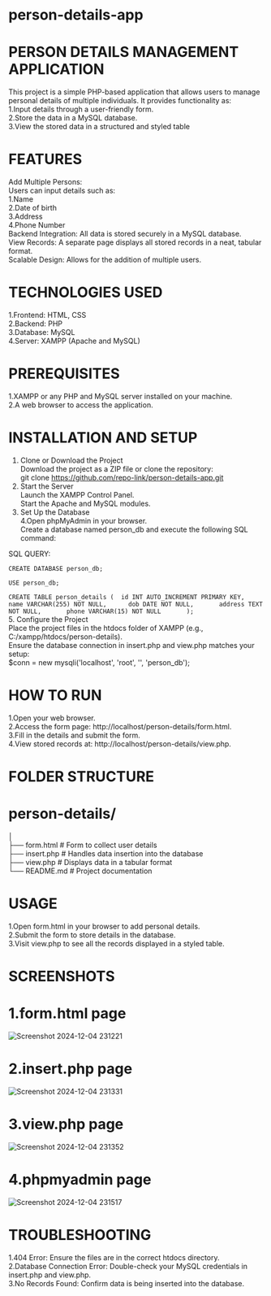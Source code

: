 # person-details-app 
# PERSON DETAILS MANAGEMENT APPLICATION    
This project is a simple PHP-based application that allows users to manage personal details of multiple individuals. It provides functionality as:   
1.Input details through a user-friendly form.   
2.Store the data in a MySQL database.   
3.View the stored data in a structured and styled table      

# FEATURES     
Add Multiple Persons:        
Users can input details such as:       
1.Name   
2.Date of birth   
3.Address   
4.Phone Number       
Backend Integration: All data is stored securely in a MySQL database.          
View Records: A separate page displays all stored records in a neat, tabular format.          
Scalable Design: Allows for the addition of multiple users.                

# TECHNOLOGIES USED         
1.Frontend: HTML, CSS         
2.Backend: PHP         
3.Database: MySQL         
4.Server: XAMPP (Apache and MySQL)            

# PREREQUISITES   
1.XAMPP or any PHP and MySQL server installed on your machine.   
2.A web browser to access the application.   

# INSTALLATION AND SETUP   
 1. Clone or Download the Project   
Download the project as a ZIP file or clone the repository:   
git clone https://github.com/repo-link/person-details-app.git   
 2. Start the Server   
Launch the XAMPP Control Panel.   
Start the Apache and MySQL modules.   
 3. Set Up the Database   
 4.Open phpMyAdmin in your browser.   
Create a database named person_db and execute the following SQL command:   
 
 SQL QUERY:
 
`CREATE DATABASE person_db;` 

`USE person_db;` 

`CREATE TABLE person_details ( 
    id INT AUTO_INCREMENT PRIMARY KEY,    
    name VARCHAR(255) NOT NULL,     
    dob DATE NOT NULL,      
    address TEXT NOT NULL,      
    phone VARCHAR(15) NOT NULL      
    );`  
  5. Configure the Project   
Place the project files in the htdocs folder of XAMPP (e.g., C:/xampp/htdocs/person-details).   
Ensure the database connection in insert.php and view.php matches your setup:   
$conn = new mysqli('localhost', 'root', '', 'person_db');   

# HOW TO RUN   
1.Open your web browser.   
2.Access the form page: http://localhost/person-details/form.html.   
3.Fill in the details and submit the form.   
4.View stored records at: http://localhost/person-details/view.php.   

# FOLDER STRUCTURE   
# person-details/    
│        
├── form.html         # Form to collect user details   
├── insert.php        # Handles data insertion into the database   
├── view.php          # Displays data in a tabular format   
└── README.md         # Project documentation   

# USAGE   
1.Open form.html in your browser to add personal details.   
2.Submit the form to store details in the database.   
3.Visit view.php to see all the records displayed in a styled table.   

# SCREENSHOTS     
# 1.form.html page          
![Screenshot 2024-12-04 231221](https://github.com/user-attachments/assets/aa84b86b-25ca-42a9-9c8e-3da0168d01e3)
# 2.insert.php page         
![Screenshot 2024-12-04 231331](https://github.com/user-attachments/assets/c8f7d64b-ee26-4802-91e5-535d7618fe99) 
# 3.view.php page       
![Screenshot 2024-12-04 231352](https://github.com/user-attachments/assets/9aa86be6-c1ae-4a9b-9988-f6d44b1bb421) 
# 4.phpmyadmin page       
![Screenshot 2024-12-04 231517](https://github.com/user-attachments/assets/7a5ee705-5953-45bf-88c6-2def9197ff4b)    

# TROUBLESHOOTING        
1.404 Error: Ensure the files are in the correct htdocs directory.    
2.Database Connection Error: Double-check your MySQL credentials in insert.php and view.php.    
3.No Records Found: Confirm data is being inserted into the database.    






